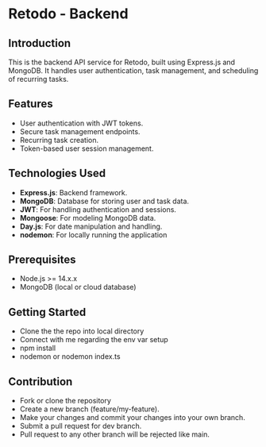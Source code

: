 # Retodo - Backend

## Introduction
This is the backend API service for Retodo, built using Express.js and MongoDB. It handles user authentication, task management, and scheduling of recurring tasks.

## Features
- User authentication with JWT tokens.
- Secure task management endpoints.
- Recurring task creation.
- Token-based user session management.

## Technologies Used
- **Express.js**: Backend framework.
- **MongoDB**: Database for storing user and task data.
- **JWT**: For handling authentication and sessions.
- **Mongoose**: For modeling MongoDB data.
- **Day.js**: For date manipulation and handling.
- **nodemon**: For locally running the application 

## Prerequisites
- Node.js >= 14.x.x
- MongoDB (local or cloud database)

## Getting Started
- Clone the the repo into local directory
- Connect with me regarding the env var setup
- npm install
- nodemon or nodemon index.ts

## Contribution
- Fork or clone the repository
- Create a new branch (feature/my-feature).
- Make your changes and commit your changes into your own branch.
- Submit a pull request for dev branch.
- Pull request to any other branch will be rejected like main.